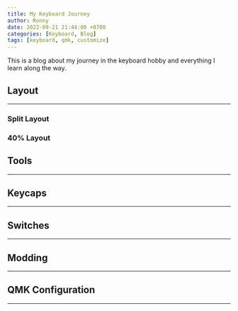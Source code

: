 ```yaml
---
title: My Keyboard Journey
author: Ronny
date: 2022-09-21 21:44:00 +0700
categories: [Keyboard, Blog]
tags: [keyboard, qmk, customize]
---
```


This is a blog about my journey in the keyboard hobby and everything I learn along the way.

## Layout

---

### Split Layout

### 40% Layout

## Tools

---

## Keycaps

---

## Switches

---

## Modding

---

## QMK Configuration

---
